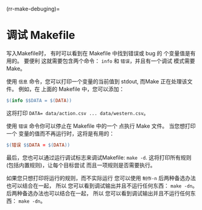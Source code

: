 (rr-make-debuging)=
# 调试 Makefile

写入Makefile时， 有时可以看到在 Makefile 中找到错误或 bug 的 个变量值是有用的。 要便利 这就需要包含两个命令： `info` 和 `错误`，并且有一个调试 模式需要Make。

使用 `信息` 命令，您可以打印一个变量的当前值到 stdout, 而Make 正在处理该文件。 例如，在 上面的 Makefile 中，您可以添加：

```makefile
$(info $$DATA = $(DATA))
```

这将打印 `DATA= data/action.csv ... data/western.csv`。

使用 `错误` 命令你可以停止在 Makefile 中的一个 点执行 Make 文件。 当您想打印一个 变量的值而不再运行时，这将是有用的：

```makefile
$(错误 $$DATA = $(DATA))
```

最后，您也可以通过运行调试标志来调试Makefile: `make -d`. 这将打印所有规则(包括内置规则)，让每个目标尝试 而且一项规则是否需要执行。

如果您只想打印将运行的规则，而不实际运行 您可以使用 `制作-n` 后两种备选办法也可以结合在一起， 所以 您可以看到调试输出并且不运行任何东西： `make -dn`。 后两种备选办法也可以结合在一起， 所以 您可以看到调试输出并且不运行任何东西： `make -dn`。
